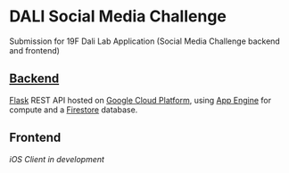 # DALI Social Media Challenge

Submission for 19F Dali Lab Application (Social Media Challenge backend and frontend)

## [Backend](backend)

[Flask](https://palletsprojects.com/p/flask/) REST API hosted on [Google Cloud Platform](https://cloud.google.com/), using [App Engine](https://cloud.google.com/appengine/) for compute and a [Firestore](https://cloud.google.com/firestore/) database.

## Frontend

_iOS Client in development_